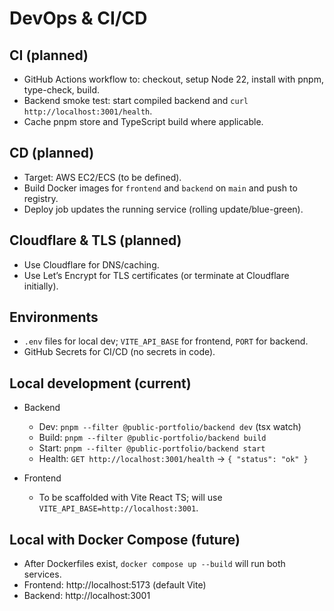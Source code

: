 # DevOps & CI/CD

## CI (planned)

- GitHub Actions workflow to: checkout, setup Node 22, install with pnpm, type-check, build.
- Backend smoke test: start compiled backend and `curl http://localhost:3001/health`.
- Cache pnpm store and TypeScript build where applicable.

## CD (planned)

- Target: AWS EC2/ECS (to be defined).
- Build Docker images for `frontend` and `backend` on `main` and push to registry.
- Deploy job updates the running service (rolling update/blue-green).

## Cloudflare & TLS (planned)

- Use Cloudflare for DNS/caching.
- Use Let’s Encrypt for TLS certificates (or terminate at Cloudflare initially).

## Environments

- `.env` files for local dev; `VITE_API_BASE` for frontend, `PORT` for backend.
- GitHub Secrets for CI/CD (no secrets in code).

## Local development (current)

- Backend
	- Dev: `pnpm --filter @public-portfolio/backend dev` (tsx watch)
	- Build: `pnpm --filter @public-portfolio/backend build`
	- Start: `pnpm --filter @public-portfolio/backend start`
	- Health: `GET http://localhost:3001/health` → `{ "status": "ok" }`

- Frontend
	- To be scaffolded with Vite React TS; will use `VITE_API_BASE=http://localhost:3001`.

## Local with Docker Compose (future)

- After Dockerfiles exist, `docker compose up --build` will run both services.
- Frontend: http://localhost:5173 (default Vite)
- Backend: http://localhost:3001
